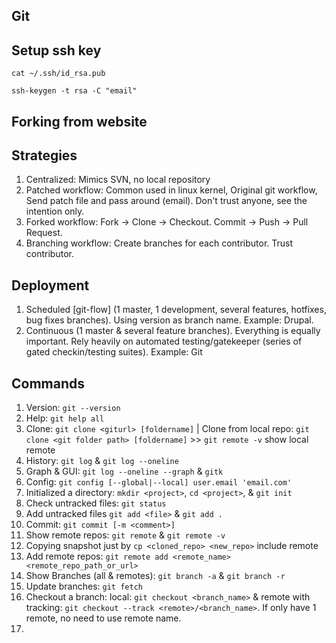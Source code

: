 Git
----

## Setup ssh key
`cat ~/.ssh/id_rsa.pub`

`ssh-keygen -t rsa -C "email"`

## Forking from website

## Strategies 
1. Centralized: Mimics SVN, no local repository
2. Patched workflow: Common used in linux kernel, Original git workflow, Send patch file and pass around (email). Don't trust anyone, see the intention only.
3. Forked workflow: Fork -> Clone -> Checkout. Commit -> Push -> Pull Request.
4. Branching workflow: Create branches for each contributor. Trust contributor.

## Deployment
1. Scheduled [git-flow] (1 master, 1 development, several features, hotfixes, bug fixes branches). Using version as branch name. Example: Drupal.
2. Continuous (1 master & several feature branches). Everything is equally important. Rely heavily on automated testing/gatekeeper (series of gated checkin/testing suites). Example: Git

## Commands
1. Version: `git --version`
2. Help: `git help all`
3. Clone: `git clone <giturl> [foldername]` | Clone from local repo: `git clone <git folder path> [foldername]` >> `git remote -v` show local remote
4. History: `git log` & `git log --oneline`
5. Graph & GUI: `git log --oneline --graph` & `gitk`
6. Config: `git config [--global|--local] user.email 'email.com'` 
7. Initialized a directory: `mkdir <project>`, `cd <project>`, & `git init`
8. Check untracked files: `git status`
9. Add untracked files `git add <file>` & `git add .`
10. Commit: `git commit [-m <comment>]`
11. Show remote repos: `git remote` & `git remote -v` 
12. Copying snapshot just by `cp <cloned_repo> <new_repo>` include remote
13. Add remote repos: `git remote add <remote_name> <remote_repo_path_or_url>`
14. Show Branches (all & remotes): `git branch -a` & `git branch -r`
15. Update branches: `git fetch`
16. Checkout a branch: local: `git checkout <branch_name>` & remote with tracking: `git checkout --track <remote>/<branch_name>`. If only have 1 remote, no need to use remote name.
17.  

